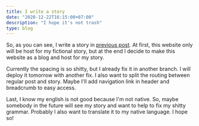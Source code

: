 ```yaml
---
title: I write a story
date: "2020-12-22T16:15:00+07:00"
description: "I hope it's not trash"
type: blog
---
```


So, as you can see, I write a story in [previous post](/02-unofficial-love). At
first, this website only will be host for my fictional story, but at the end I
decide to make this website as a blog and host for my story.

Currently the spacing is so shitty, but I already fix it in another branch. I
will deploy it tomorrow with another fix. I also want to split the routing
between regular post and story. Maybe I'll add navigation link in header and
breadcrumb to easy access.

Last, I know my english is not good because I'm not native. So, maybe somebody
in the future will see my story and want to help to fix my shitty grammar.
Probably I also want to translate it to my native language. I hope so!
